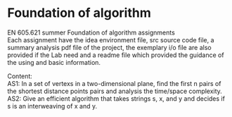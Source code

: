 # Foundation of algorithm  
EN 605.621 summer Foundation of algorithm  assignments  
Each assignment have the idea environment file, src source code file, a summary analysis pdf file of the project, the exemplary i/o file are also provided if the Lab need and a readme file which provided the guidance of the using and basic information.

Content:  
AS1: In a set of vertexs in a two-dimensional plane, find the first n pairs of the shortest distance points pairs and analysis the time/space complexity.  
AS2: Give an efficient algorithm that takes strings s, x, and y and decides if s is an interweaving of x and y. 
